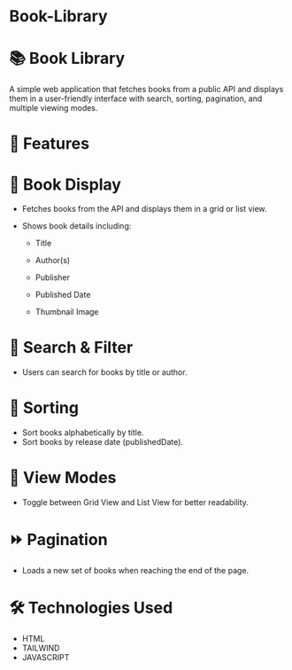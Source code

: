 # Book-Library

# 📚 Book Library
A simple web application that fetches books from a public API and displays them in a user-friendly interface with search, sorting, pagination, and multiple viewing modes.

# 🚀 Features

# 📖 Book Display
- Fetches books from the API and displays them in a grid or list view.

- Shows book details including:

  - Title

  - Author(s)
  - Publisher
  - Published Date
  - Thumbnail Image

# 🔎 Search & Filter
- Users can search for books by title or author.

# 📌 Sorting
 - Sort books alphabetically by title.
 - Sort books by release date (publishedDate).

# 🔄 View Modes
- Toggle between Grid View and List View for better readability.

# ⏩ Pagination
- Loads a new set of books when reaching the end of the page.

# 🛠️ Technologies Used
- HTML
- TAILWIND
- JAVASCRIPT
 